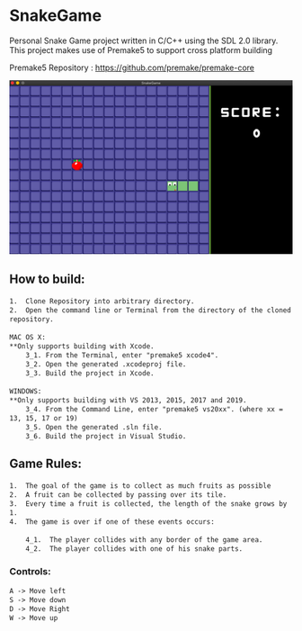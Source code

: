 # SnakeGame
Personal Snake Game project written in C/C++ using the SDL 2.0 library.
This project makes use of Premake5 to support cross platform building

Premake5 Repository : https://github.com/premake/premake-core

![](images/gameplay.png)

## How to build:

    1.  Clone Repository into arbitrary directory.
    2.  Open the command line or Terminal from the directory of the cloned repository.
    
    MAC OS X:
    **Only supports building with Xcode.
        3_1. From the Terminal, enter "premake5 xcode4".
        3_2. Open the generated .xcodeproj file.
        3_3. Build the project in Xcode.
        
    WINDOWS:
    **Only supports building with VS 2013, 2015, 2017 and 2019.
        3_4. From the Command Line, enter "premake5 vs20xx". (where xx = 13, 15, 17 or 19)
        3_5. Open the generated .sln file.
        3_6. Build the project in Visual Studio.

## Game Rules:

    1.  The goal of the game is to collect as much fruits as possible
    2.  A fruit can be collected by passing over its tile.
    3.  Every time a fruit is collected, the length of the snake grows by 1.
    4.  The game is over if one of these events occurs:
        
        4_1.  The player collides with any border of the game area.
        4_2.  The player collides with one of his snake parts.

### Controls:

    A -> Move left
    S -> Move down
    D -> Move Right
    W -> Move up
        

